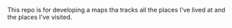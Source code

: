This repo is for developing a maps tha tracks all the places I've lived at and the places I've visited.